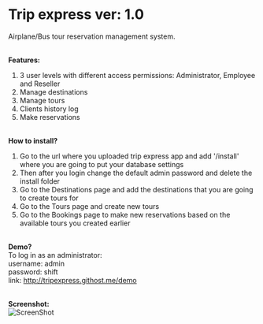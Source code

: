 Trip express ver: 1.0
===========

Airplane/Bus tour reservation management system.<br/><br/>

<strong>Features:</strong><br/>
1. 3 user levels with different access permissions: Administrator, Employee and Reseller<br/> 
2. Manage destinations<br/>
3. Manage tours<br/>
4. Clients history log<br/>
5. Make reservations<br/><br/>

<strong>How to install?</strong><br/>
1. Go to the url where you uploaded trip express app and add '/install' where you are going to put your database settings<br/> 
2. Then after you login change the default admin password and delete the install folder<br/>
3. Go to the Destinations page and add the destinations that you are going to create tours for<br/>
4. Go to the Tours page and create new tours<br/>
5. Go to the Bookings page to make new reservations based on the available tours you created earlier<br/><br/>

<strong>Demo?</strong><br/>
To log in as an administrator:<br/>
username: admin<br/>
password: shift<br/>
link: http://tripexpress.githost.me/demo<br/><br/>

<strong>Screenshot:</strong><br/>
![ScreenShot](https://raw.github.com/toocool/tripexpress/master/screenshot.png)
